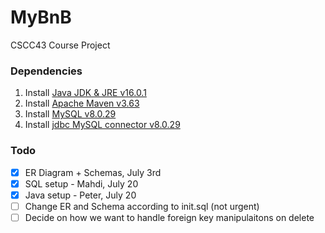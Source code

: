 # MyBnB
CSCC43 Course Project

### Dependencies
1. Install [Java JDK & JRE v16.0.1](https://www.oracle.com/java/technologies/javase/jdk16-archive-downloads.html)
2. Install [Apache Maven v3.63](https://archive.apache.org/dist/maven/maven-3/3.6.3/binaries/)
3. Install [MySQL v8.0.29](https://dev.mysql.com/downloads/)
4. Install [jdbc MySQL connector v8.0.29](https://www.mysql.com/products/connector/)

### Todo
- [x] ER Diagram + Schemas, July 3rd
- [x]  SQL setup - Mahdi, July 20
- [x] Java setup - Peter, July 20
- [ ] Change ER and Schema according to init.sql (not urgent)
- [ ] Decide on how we want to handle foreign key manipulaitons on delete
